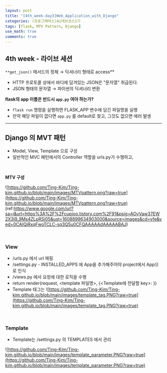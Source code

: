 ```yaml
---
layout: post
title: "[4th_week-day3]Web_Application_with_Django"
categories: (프로그래머스)Ai데브코스1기
tags: [flask, MTV Pattern, Django]
use_math: true
comments: true
---
```


## 4th week - 라이브 세션

`**get_json()` 메서드의 정체 → 딕셔너리 형태로 access\*\*

- HTTP 프로토콜 상에서 바디에 담겨있는 JSON은 "문자열" 취급된다.
- JSON 형태의 문자열 → 파이썬의 딕셔너리 변환

**flask의 app 이름은 반드시 `app.py` 여야 하는가?**

- `flask run` 명령을 실행하면 FLASK_APP 변수에 담긴 파일명을 실행
- 만약 해당 파일이 없다면 `app.py` 를 default로 찾고, 그것도 없으면 에러 발생

---

## Django 의 MVT 패턴

- Model, View, Template 으로 구성
- 일반적인 MVC 패턴에서의 Controller 역할을 urls.py가 수행하고,

<br>

**MTV 구성**

![https://github.com/Ting-Kim/Ting-kim.github.io/blob/main/images/MTVpattern.png?raw=true](https://github.com/Ting-Kim/Ting-kim.github.io/blob/main/images/MTVpattern.png?raw=true)
(ref:https://www.google.com/url?sa=i&url=https%3A%2F%2Fcupjoo.tistory.com%2F91&psig=AOvVaw37EW2X3I9_9Ms4ZLpRSi05&ust=1608899634903000&source=images&cd=vfe&ved=0CAIQjRxqFwoTCLC-sq3Q5u0CFQAAAAAdAAAAABAJ)

<br>

### View

- <project>/urls.py 에서 url 매핑
- <project>/settings.py - INSTALLED_APPS 에 App을 추가해주어야 project에서 App으로 인식
- <App name>/views.py 에서 요청에 대한 로직을 수행
- return render(request, <template 파일명>, {<Template에 전달할 key>:<value> })
- Template 태그는
  ![https://github.com/Ting-Kim/Ting-kim.github.io/blob/main/images/template_tag.PNG?raw=true](https://github.com/Ting-Kim/Ting-kim.github.io/blob/main/images/template_tag.PNG?raw=true)

<br>

### Template

- Template는 <project>/settings.py 의 TEMPLATES 에서 관리

![https://github.com/Ting-Kim/Ting-kim.github.io/blob/main/images/template_parameter.PNG?raw=true](https://github.com/Ting-Kim/Ting-kim.github.io/blob/main/images/template_parameter.PNG?raw=true)
